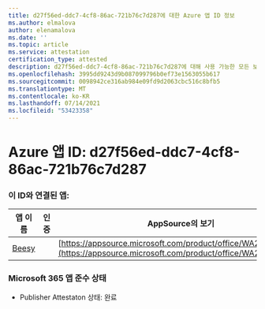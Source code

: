 ```yaml
---
title: d27f56ed-ddc7-4cf8-86ac-721b76c7d287에 대한 Azure 앱 ID 정보
ms.author: elmalova
author: elenamalova
ms.date: ''
ms.topic: article
ms.service: attestation
certification_type: attested
description: d27f56ed-ddc7-4cf8-86ac-721b76c7d287에 대해 사용 가능한 모든 보안 및 규정 준수 정보입니다.
ms.openlocfilehash: 3995dd9243d9b087099796b0ef73e1563055b617
ms.sourcegitcommit: 0098942ce316ab984e09fd9d2063cbc516c8bfb5
ms.translationtype: MT
ms.contentlocale: ko-KR
ms.lasthandoff: 07/14/2021
ms.locfileid: "53423358"
---
```

# <a name="azure-app-id-d27f56ed-ddc7-4cf8-86ac-721b76c7d287"></a>Azure 앱 ID: d27f56ed-ddc7-4cf8-86ac-721b76c7d287


### <a name="apps-associated-with-this-id"></a>이 ID와 연결된 앱:
| **앱 이름** | **인증** | **AppSource의 보기** |
|-|-|-|
| [Beesy](https://docs.microsoft.com/en-us/microsoft-365-app-certification/forward/WA200001248) |  | [https://appsource.microsoft.com/product/office/WA200001248](https://appsource.microsoft.com/product/office/WA200001248) |

### <a name="microsoft-365-app-compliance-status"></a>Microsoft 365 앱 준수 상태
- Publisher Attestaton 상태: 완료
